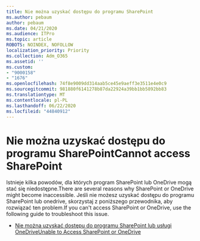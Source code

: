 ```yaml
---
title: Nie można uzyskać dostępu do programu SharePoint
ms.author: pebaum
author: pebaum
ms.date: 04/21/2020
ms.audience: ITPro
ms.topic: article
ROBOTS: NOINDEX, NOFOLLOW
localization_priority: Priority
ms.collection: Adm_O365
ms.assetid: ''
ms.custom:
- "9000158"
- "1676"
ms.openlocfilehash: 74f8e9009dd314aab5ce45e9aeff3e3511e4e0c9
ms.sourcegitcommit: 981880f6141278b87da22924a39bb1bb5892bb83
ms.translationtype: MT
ms.contentlocale: pl-PL
ms.lasthandoff: 06/22/2020
ms.locfileid: "44840912"
---
```

# <a name="cannot-access-sharepoint"></a><span data-ttu-id="0b82f-102">Nie można uzyskać dostępu do programu SharePoint</span><span class="sxs-lookup"><span data-stu-id="0b82f-102">Cannot access SharePoint</span></span>

<span data-ttu-id="0b82f-103">Istnieje kilka powodów, dla których program SharePoint lub OneDrive mogą stać się niedostępne.</span><span class="sxs-lookup"><span data-stu-id="0b82f-103">There are several reasons why SharePoint or OneDrive might become inaccessible.</span></span> <span data-ttu-id="0b82f-104">Jeśli nie możesz uzyskać dostępu do programu SharePoint lub onedrive, skorzystaj z poniższego przewodnika, aby rozwiązać ten problem.</span><span class="sxs-lookup"><span data-stu-id="0b82f-104">If you can't access SharePoint or OneDrive, use the following guide to troubleshoot this issue.</span></span>

- [<span data-ttu-id="0b82f-105">Nie można uzyskać dostępu do programu SharePoint lub usługi OneDrive</span><span class="sxs-lookup"><span data-stu-id="0b82f-105">Unable to Access SharePoint or OneDrive</span></span>](https://docs.microsoft.com/sharepoint/troubleshoot/sharing-and-permissions/sharepoint-online-inaccessible)
